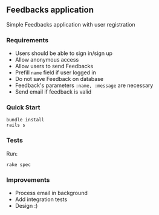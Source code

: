 ## Feedbacks application

Simple Feedbacks application with user registration

### Requirements
- Users should be able to sign in/sign up
- Allow anonymous access
- Allow users to send Feedbacks
- Prefill `name` field if user logged in
- Do not save Feedback on database
- Feedback's parameters `:name, :message` are necessary
- Send email if feedback is valid

### Quick Start

```
bundle install
rails s
```

### Tests
Run:

`rake spec`

### Improvements
- Process email in background
- Add integration tests
- Design :)

